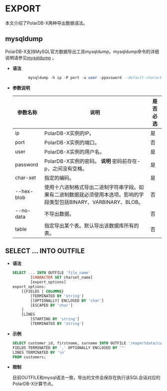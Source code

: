 EXPORT 
===========================

本文介绍了PolarDB-X两种导出数据语法。

mysqldump 
------------------------------

PolarDB-X支持MySQL官方数据导出工具mysqldump。mysqldump命令的详细说明请参见[mysqldump](https://dev.mysql.com/doc/refman/5.6/en/mysqldump.html) 。

* **语法**

  ```sql
         mysqldump -h ip -P port -u user -ppassword --default-character-set=char-set --net_buffer_length=10240 --no-create-db --skip-add-locks --skip-lock-tables --skip-tz-utc --set-charset  [--hex-blob] [--no-data] database [table1 table2 table3...] > dump.sql
  ```

  

* **参数说明** 

  |    参数名称    |                                 说明                                  | 是否必选 |
  |------------|---------------------------------------------------------------------|------|
  | ip         | PolarDB-X实例的IP。                                                     | 是    |
  | port       | PolarDB-X实例的端口。                                                     | 否    |
  | user       | PolarDB-X实例的用户名。                                                    | 是    |
  | password   | PolarDB-X实例的密码。 **说明** 密码前存在-p，之间没有空格。                              | 是    |
  | char-set   | 指定的编码。                                                              | 是    |
  | --hex-blob | 使用十六进制格式导出二进制字符串字段。如果有二进制数据就必须使用本选项。影响的字段类型包括BINARY、VARBINARY、BLOB。 | 否    |
  | --no-data  | 不导出数据。                                                              | 否    |
  | table      | 指定导出某个表。默认导出该数据库所有的表。                                               | 否    |

  




SELECT ... INTO OUTFILE 
--------------------------------------------

* **语法**

  ```sql
  SELECT ... INTO OUTFILE 'file_name'
          [CHARACTER SET charset_name]
          [export_options]
  export_options:
      [{FIELDS | COLUMNS}
          [TERMINATED BY 'string']
          [[OPTIONALLY] ENCLOSED BY 'char']
          [ESCAPED BY 'char']
      ]
      [LINES
          [STARTING BY 'string']
          [TERMINATED BY 'string']
  ```

  

* **示例**

  ```sql
  SELECT customer_id, firstname, surname INTO OUTFILE '/exportdata/customers.txt'
  FIELDS TERMINATED BY ',' OPTIONALLY ENCLOSED BY '"'
  LINES TERMINATED BY '\n'
  FROM customers;
  ```

  

* **限制**

  目前OUTFILE和mysql语法一致，导出的文件会保存在执行该SQL会话对应的PolarDB-X计算节点。
  




